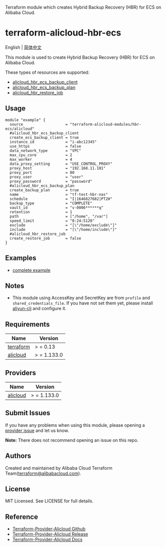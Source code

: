 Terraform module which creates Hybrid Backup Recovery (HBR) for ECS on Alibaba Cloud.

terraform-alicloud-hbr-ecs
=====================================================================

English | [简体中文](https://github.com/terraform-alicloud-modules/terraform-alicloud-hbr-ecs/blob/main/README-CN.md)

This module is used to create Hybrid Backup Recovery (HBR) for ECS on Alibaba Cloud.

These types of resources are supported:

* [alicloud_hbr_ecs_backup_client](https://registry.terraform.io/providers/aliyun/alicloud/latest/docs/resources/hbr_ecs_backup_client)
* [alicloud_hbr_ecs_backup_plan](https://registry.terraform.io/providers/aliyun/alicloud/latest/docs/resources/hbr_ecs_backup_plan)
* [alicloud_hbr_restore_job](https://registry.terraform.io/providers/aliyun/alicloud/latest/docs/resources/hbr_restore_job)

## Usage

```hcl
module "example" {
  source                   = "terraform-alicloud-modules/hbr-ecs/alicloud"
  #alicloud_hbr_ecs_backup_client
  create_ecs_backup_client = true
  instance_id              = "i-abc12345"
  use_https                = false
  data_network_type        = "VPC"
  max_cpu_core             = 2
  max_worker               = 4
  data_proxy_setting       = "USE_CONTROL_PROXY"
  proxy_host               = "192.168.11.101"
  proxy_port               = 80
  proxy_user               = "user"
  proxy_password           = "password"
  #alicloud_hbr_ecs_backup_plan
  create_backup_plan       = true
  name                     = "tf-test-hbr-nas"
  schedule                 = "I|1646827682|PT2H"
  backup_type              = "COMPLETE"
  vault_id                 = "v-0006******q"
  retention                = 1
  path                     = ["/home", "/var"]
  speed_limit              = "0:24:5120"
  exclude                  = "[\"/home/exclude\"]"
  include                  = "[\"/home/include\"]"
  #alicloud_hbr_restore_job
  create_restore_job       = false
}
```

## Examples

* [complete example](https://github.com/terraform-alicloud-modules/terraform-alicloud-hbr-ecs/tree/main/examples/complete)

## Notes

* This module using AccessKey and SecretKey are from `profile` and `shared_credentials_file`. If you have not set them
  yet, please install [aliyun-cli](https://github.com/aliyun/aliyun-cli#installation) and configure it.

## Requirements

| Name | Version |
|------|---------|
| <a name="requirement_terraform"></a> [terraform](#requirement\_terraform) | > = 0.13 |
| <a name="requirement_alicloud"></a> [alicloud](#requirement\_alicloud) | > = 1.133.0 |

## Providers

| Name | Version |
|------|---------|
| <a name="provider_alicloud"></a> [alicloud](#provider\_alicloud) | > = 1.133.0 |

## Submit Issues

If you have any problems when using this module, please opening
a [provider issue](https://github.com/aliyun/terraform-provider-alicloud/issues/new) and let us know.

**Note:** There does not recommend opening an issue on this repo.

## Authors

Created and maintained by Alibaba Cloud Terraform Team(terraform@alibabacloud.com).

## License

MIT Licensed. See LICENSE for full details.

## Reference

* [Terraform-Provider-Alicloud Github](https://github.com/aliyun/terraform-provider-alicloud)
* [Terraform-Provider-Alicloud Release](https://releases.hashicorp.com/terraform-provider-alicloud/)
* [Terraform-Provider-Alicloud Docs](https://registry.terraform.io/providers/aliyun/alicloud/latest/docs)


